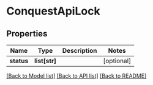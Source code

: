 # ConquestApiLock

## Properties
Name | Type | Description | Notes
------------ | ------------- | ------------- | -------------
**status** | **list[str]** |  | [optional] 

[[Back to Model list]](../README.md#documentation-for-models) [[Back to API list]](../README.md#documentation-for-api-endpoints) [[Back to README]](../README.md)


